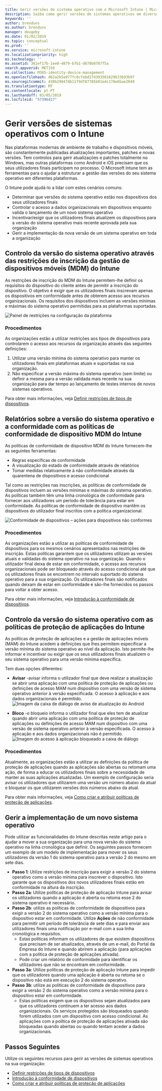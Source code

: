 ```yaml
---
title: Gerir versões de sistema operativo com o Microsoft Intune | Microsoft Intune
description: Saiba como gerir versões de sistemas operativos em diversas plataformas com o Microsoft Intune.
keywords: ''
author: brenduns
ms.author: brenduns
manager: dougeby
ms.date: 01/02/2019
ms.topic: conceptual
ms.prod: ''
ms.service: microsoft-intune
ms.localizationpriority: high
ms.technology: ''
ms.assetid: 361ef17b-1ee0-4879-b7b1-d678b0787f5a
search.appverid: MET150
ms.collection: M365-identity-device-management
ms.openlocfilehash: d62a2b5a977fc0cfebd27d393501629633b93b97
ms.sourcegitcommit: 430b290474b11f9df87785b01edc178e6bae2049
ms.translationtype: MT
ms.contentlocale: pt-PT
ms.lasthandoff: 03/05/2019
ms.locfileid: "57396417"
---
```

# <a name="manage-operating-system-versions-with-intune"></a>Gerir versões de sistemas operativos com o Intune
Nas plataformas modernas de ambiente de trabalho e dispositivos móveis, são constantemente publicadas atualizações importantes, patches e novas versões. Tem controlos para gerir atualizações e patches totalmente no Windows, mas outras plataformas como Android e iOS precisam que os seus utilizadores finais participem no processo.  O Microsoft Intune tem as ferramentas para o ajudar a estruturar a gestão das versões do seu sistema operativo em diferentes plataformas.

O Intune pode ajudá-lo a lidar com estes cenários comuns: 
- Determinar que versões do sistema operativo estão nos dispositivos dos seus utilizadores finais
- Controlar o acesso a dados organizacionais em dispositivos enquanto valida o lançamento de um novo sistema operativo
- Incentivar/exigir que os utilizadores finais atualizem os dispositivos para a versão do sistema operativo mais recente aprovada pela sua organização
- Gerir a implementação da nova versão de um sistema operativo em toda a organização
  
## <a name="operating-system-version-control-using-intune-mobile-device-management-mdm-enrollment-restrictions"></a>Controlo da versão do sistema operativo através das restrições de inscrição da gestão de dispositivos móveis (MDM) do Intune
As restrições de inscrição do MDM do Intune permitem-lhe definir os requisitos do dispositivo do cliente antes de permitir a inscrição do dispositivo. O objetivo é exigir que os utilizadores finais inscrevam apenas os dispositivos em conformidade antes de obterem acesso aos recursos organizacionais. Os requisitos dos dispositivos incluem as versões mínimas e máximas do sistema operativo permitidas para as plataformas suportadas.
 
![Painel de restrições na configuração da plataforma](./media/os-version-platform-configurations.png) 
 
### <a name="in-practice"></a>Procedimentos
As organizações estão a utilizar restrições aos tipos de dispositivos para controlarem o acesso aos recursos da organização através das seguintes definições: 
1. Utilizar uma versão mínima do sistema operativo para manter os utilizadores finais em plataformas atuais e suportadas na sua organização. 
2. Não especificar a versão máxima do sistema operativo (sem limite) ou definir a mesma para a versão validada mais recente na sua organização para dar tempo ao lançamento de testes internos de novos sistemas operativos.

Para obter mais informações, veja [Definir restrições de tipos de dispositivos](https://docs.microsoft.com/intune/enrollment-restrictions-set#set-device-type-restrictions).
 
## <a name="operating-system-version-reporting-and-compliance-with-intune-mdm-device-compliance-policies"></a>Relatórios sobre a versão do sistema operativo e a conformidade com as políticas de conformidade de dispositivo MDM do Intune
As políticas de conformidade de dispositivo MDM do Intune fornecem-lhe as seguintes ferramentas: 
- Regras específicas de conformidade
- A visualização do estado de conformidade através de relatórios
- Tomar medidas relativamente à não conformidade através da quarentena de dispositivos e acesso condicional

Tal como as restrições nas inscrições, as políticas de conformidade de dispositivos incluem as versões mínimas e máximas do sistema operativo. As políticas também têm uma linha cronológica de conformidade para fornecer aos utilizadores um período de tolerância para estar em conformidade. As políticas de conformidade de dispositivo mantêm os dispositivos do utilizador final inscritos com a política organizacional.

![Conformidade de dispositivos – ações para dispositivos não conformes](./media/os-version-actions-noncompliance.png) 

### <a name="in-practice"></a>Procedimentos
As organizações estão a utilizar as políticas de conformidade de dispositivos para os mesmos cenários apresentados nas restrições de inscrição. Estas políticas garantem que os utilizadores utilizam as versões atuais e validadas do sistema operativo na sua organização. Quando o utilizador final deixa de estar em conformidade, o acesso aos recursos organizacionais pode ser bloqueado através do acesso condicional até que os utilizadores finais se encontrem no intervalo suportado do sistema operativo para a sua organização. Os utilizadores finais são notificados quando deixam de estar em conformidade e são-lhe fornecidos os passos para voltar a obter acesso.   

Para obter mais informações, veja [Introdução à conformidade de dispositivos](https://docs.microsoft.com/intune/device-compliance-get-started).
 
## <a name="operating-system-version-controls-using-intune-app-protection-policies"></a>Controlo da versão do sistema operativo com as políticas de proteção de aplicações do Intune    
As políticas de proteção de aplicações e a gestão de aplicações móveis (MAM) do Intune acedem a definições que lhes permitem especificar a versão mínima do sistema operativo ao nível da aplicação. Isto permite-lhe informar e incentivar ou exigir que os seus utilizadores finais atualizem o seu sistema operativo para uma versão mínima específica.
 
Tem duas opções diferentes: 
- **Avisar** -avisar informa o utilizador final que deve realizar a atualização se abrir uma aplicação com uma política de proteção de aplicações ou definições de acesso MAM num dispositivo com uma versão de sistema operativo anterior à versão especificada. O acesso à aplicação e aos dados organizacionais é permitido.
  ![Imagem da caixa de diálogo de aviso de atualização do Android](./media/os-version-update-warning.png) 

- **Bloco** -o bloqueio informa o utilizador final que eles tem de atualizar quando abrir uma aplicação com uma política de proteção de aplicações ou definições de acesso MAM num dispositivo com uma versão de sistema operativo anterior à versão especificada. O acesso à aplicação e aos dados organizacionais não é permitido.
  ![Imagem do acesso à aplicação bloqueado a caixa de diálogo](./media/os-version-access-blocked.png)

### <a name="in-practice"></a>Procedimentos
Atualmente, as organizações estão a utilizar as definições da política de proteção de aplicações quando as aplicações são abertas ou retomam uma ação, de forma a educar os utilizadores finais sobre a necessidade de manter as suas aplicações atualizadas. Um exemplo de configuração seria avisar os utilizadores que utilizarem uma versão um número abaixo da atual e bloquear os que utilizarem versões dois números abaixo da atual.
 
Para obter mais informações, veja [Como criar e atribuir políticas de proteção de aplicações](https://docs.microsoft.com/intune/app-protection-policies).

## <a name="managing-a-new-operating-system-version-rollout"></a>Gerir a implementação de um novo sistema operativo
Pode utilizar as funcionalidades do Intune descritas neste artigo para o ajudar a mover a sua organização para uma nova versão do sistema operativo na linha cronológica que definir. Os seguintes passos fornecem um exemplo de um modelo de implementação para mover os seus utilizadores da versão 1 do sistema operativo para a versão 2 do mesmo em sete dias.
- **Passo 1**: Utilize restrições de inscrição para exigir a versão 2 do sistema operativo como a versão mínima para inscrever o dispositivo. Isto garante que os dispositivos dos novos utilizadores finais estão em conformidade na altura da inscrição.
- **Passo 2a**: Utilize políticas de proteção de aplicação Intune para avisar os utilizadores quando a aplicação é aberta ou retoma esse 2 do sistema operativo é necessário.
- **Passo 2b**: utilize as políticas de conformidade de dispositivos para exigir a versão 2 do sistema operativo como a versão mínima para o dispositivo estar em conformidade. Utilize **Ações** de não conformidade para permitir um período de tolerância de sete dias e para enviar aos utilizadores finais uma notificação por e-mail com a sua linha cronológica e requisitos.
  -  Estas políticas informam os utilizadores de que existem dispositivos que precisam de ser atualizados, através de um e-mail, do Portal da Empresa do Intune e quando abrirem a aplicação (para aplicações com a política de proteção de aplicações ativada).
  - Pode criar um relatório de conformidade para identificar os utilizadores que não se encontram em conformidade. 
- **Passo 3a**: Utilize políticas de proteção de aplicação Intune para impedir que os utilizadores quando uma aplicação é aberta ou retoma se o dispositivo não está em execução 2 do sistema operativo.
- **Passo 3b**: utilize as políticas de conformidade de dispositivos para exigir a versão 2 do sistema operativo como a versão mínima para o dispositivo estar em conformidade.
  - Estas políticas exigem que os dispositivos sejam atualizados para que os utilizadores continuem a ter acesso aos dados organizacionais. Os serviços protegidos são bloqueados quando forem utilizados com um dispositivo com acesso condicional. As aplicações com a política de proteção de aplicações ativada são bloqueadas quando abertas ou quando tentam aceder a dados organizacionais.

## <a name="next-steps"></a>Passos Seguintes
Utilize os seguintes recursos para gerir as versões de sistemas operativos na sua organização: 

- [Definir restrições de tipos de dispositivos](https://docs.microsoft.com/intune/enrollment-restrictions-set#set-device-type-restrictions)
- [Introdução à conformidade de dispositivos](https://docs.microsoft.com/intune/device-compliance-get-started)
- [Como criar e atribuir políticas de proteção de aplicações](https://docs.microsoft.com/intune/app-protection-policies)
